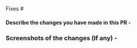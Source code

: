 Fixes #

#### Describe the changes you have made in this PR -

### Screenshots of the changes (If any) -
